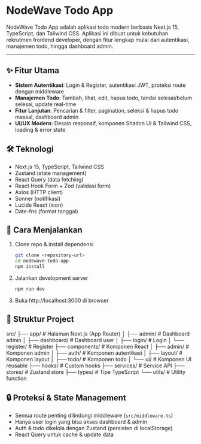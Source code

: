 

# NodeWave Todo App

NodeWave Todo App adalah aplikasi todo modern berbasis Next.js 15, TypeScript, dan Tailwind CSS. Aplikasi ini dibuat untuk kebutuhan rekrutmen frontend developer, dengan fitur lengkap mulai dari autentikasi, manajemen todo, hingga dashboard admin.

---

## ✨ Fitur Utama

- **Sistem Autentikasi**: Login & Register, autentikasi JWT, proteksi route dengan middleware
- **Manajemen Todo**: Tambah, lihat, edit, hapus todo, tandai selesai/belum selesai, update real-time
- **Fitur Lanjutan**: Pencarian & filter, pagination, seleksi & hapus todo massal, dashboard admin
- **UI/UX Modern**: Desain responsif, komponen Shadcn UI & Tailwind CSS, loading & error state

## 🛠️ Teknologi

- Next.js 15, TypeScript, Tailwind CSS
- Zustand (state management)
- React Query (data fetching)
- React Hook Form + Zod (validasi form)
- Axios (HTTP client)
- Sonner (notifikasi)
- Lucide React (icon)
- Date-fns (format tanggal)

## 🚀 Cara Menjalankan

1. Clone repo & install dependensi
   ```bash
   git clone <repository-url>
   cd nodewave-todo-app
   npm install
   ```
2. Jalankan development server
   ```bash
   npm run dev
   ```
3. Buka http://localhost:3000 di browser

## 📁 Struktur Project
src/
├── app/         # Halaman Next.js (App Router)
│   ├── admin/      # Dashboard admin
│   ├── dashboard/  # Dashboard user
│   ├── login/      # Login
│   └── register/   # Register
├── components/  # Komponen React
│   ├── admin/      # Komponen admin
│   ├── auth/       # Komponen autentikasi
│   ├── layout/     # Komponen layout
│   ├── todo/       # Komponen todo
│   └── ui/         # Komponen UI reusable
├── hooks/       # Custom hooks
├── services/    # Service API
├── stores/      # Zustand store
├── types/       # Tipe TypeScript
└── utils/       # Utility function

## 🔒 Proteksi & State Management

- Semua route penting dilindungi middleware (`src/middleware.ts`)
- Hanya user login yang bisa akses dashboard & admin
- Auth & todo dikelola dengan Zustand (persisten di localStorage)
- React Query untuk cache & update data
